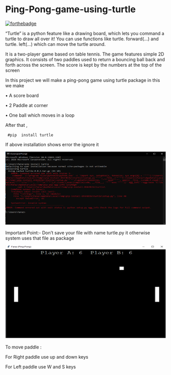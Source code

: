 # Ping-Pong-game-using-turtle
[![forthebadge](https://forthebadge.com/images/badges/made-with-python.svg)](https://forthebadge.com)

“Turtle” is a python feature like a drawing board, which lets you command a turtle to draw all over it! You can use functions like turtle. forward(...) and turtle. left(...) which can move the turtle around.


It is a two-player game based on table tennis. The game features simple 2D graphics. It consists of two paddles used to return a bouncing ball back and forth across the screen. The score is kept by the numbers at the top of the screen



In this project we will make a ping-pong game using turtle package in this we make 




•	A score board


•	2 Paddle at corner




•	One ball which moves in a loop




After that ,



 
     #pip  install turtle  

If above installation shows error the ignore it  



![alt text](https://github.com/faraza753/Ping-Pong-game-using-turtle/blob/master/ss/ss1.png)



Important Point:- Don’t save your file with name turtle.py it otherwise system uses that file as package


![alt text](https://github.com/faraza753/Ping-Pong-game-using-turtle/blob/master/ss/ss.png)




To move paddle :


For Right paddle use up and down keys


For Left paddle use W and S keys



